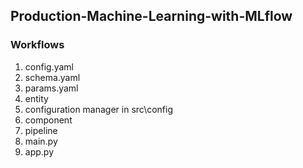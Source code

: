 ## Production-Machine-Learning-with-MLflow

### Workflows
1. config.yaml
2. schema.yaml
3. params.yaml
4. entity
5. configuration manager in src\config
6. component
7. pipeline
8. main.py
9. app.py